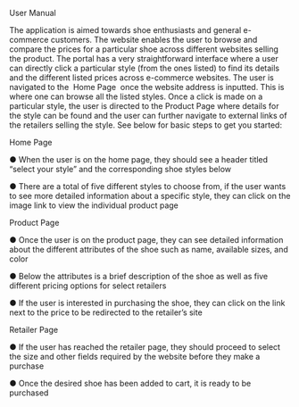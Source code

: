 User Manual

The application is aimed towards shoe enthusiasts and general e-commerce customers. The
website enables the user to browse and compare the prices for a particular shoe across different
websites selling the product. The portal has a very straightforward interface where a user can
directly click a particular style (from the ones listed) to find its details and the different listed
prices across e-commerce websites. The user is navigated to the ​ Home Page ​ once the website
address is inputted. This is where one can browse all the listed styles. Once a click is made on a
particular style, the user is directed to the ​ Product Page ​where details for the style can be found
and the user can further navigate to external links of the retailers selling the style. See below for
basic steps to get you started:

Home Page

● When the user is on the home page, they should see a header titled “select your style” and
the corresponding shoe styles below

● There are a total of five different styles to choose from, if the user wants to see more
detailed information about a specific style, they can click on the image link to view the
individual product page

Product Page

● Once the user is on the product page, they can see detailed information about the different
attributes of the shoe such as name, available sizes, and color

● Below the attributes is a brief description of the shoe as well as five different pricing
options for select retailers

● If the user is interested in purchasing the shoe, they can click on the link next to the price
to be redirected to the retailer’s site

Retailer Page

● If the user has reached the retailer page, they should proceed to select the size and other
fields required by the website before they make a purchase

● Once the desired shoe has been added to cart, it is ready to be purchased
